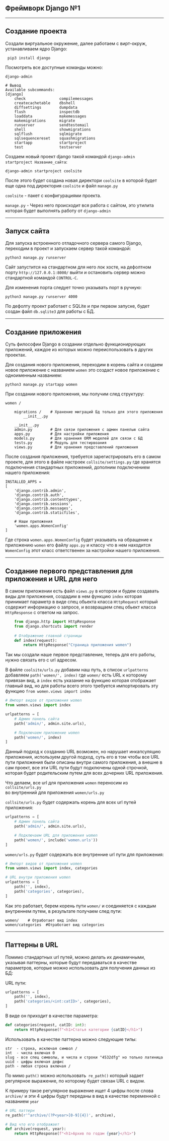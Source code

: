Фреймворк Django №1
---
---
Создание проекта
---
Создали виртуальное окружение, далее работаем с вирт-окруж, 
устанавливаем ядро Django:

     pip3 install django

Посмотреть все доступные команды можно:

    django-admin

    # Вывод
    Available subcommands:
    [django]
        check               compilemessages
        createcachetable    dbshell
        diffsettings        dumpdata
        flush               inspectdb
        loaddata            makemessages
        makemigrations      migrate
        runserver           sendtestemail
        shell               showmigrations
        sqlflush            sqlmigrate
        sqlsequencereset    squashmigrations
        startapp            startproject
        test                testserver

Создаем новый проект django такой командой 
`django-admin startproject Название_сайта`:

    django-admin startproject coolsite

После этого будет создана новая директори `coolsite` в которой будет  
еще одна под директория `coolsite` и файл `manage.py`

`coolsite` - пакет с конфигурациями проекта.

`manage.py` - Через него происходит вся работа с сайтом, это утилита
которая будет выполнять работу от `django-admin`

---
Запуск сайта
---
Для запуска встроенного отладочного сервера самого Django, переходим в 
проект и запускаем сервер такой командой:

    python3 manage.py runserver

Сайт запустится на стандартном для него лок хосте, на дефолтном порту
`http://127.0.0.1:8000/` выйти и остановить сервер можно стандартной командой
`CONTROL-C`.

Для изменения порта следует точно указывать порт в ручную:

    python3 manage.py runserver 4000

По дефолту проект работает с SQLite и при первом запуске, будет создан
файл `db.sqlite3` для работы с БД.

---
Создание приложения
---
Суть философии Django в создании отдельно функционирующих приложений,
каждое из которых можно переиспользовать в других проектах.

Для создания нового приложения, переходим в корень сайта и создаем 
новое приложение с названием `women` это создаст новое приложение с 
одноименным названием:

    python3 manage.py startapp women

При создании нового приложения, мы получим след структуру:

    women /

        migrations /    # Хранение миграций Бд только для этого приложения
            __init__.py

        __init__.py
        admin.py        # Для связи приложения с админ панелью сайта
        apps.py         # Для настройки приложения
        models.py       # Для хранения ORM моделей для связи с БД
        tests.py        # Модуль для тестирвоания
        views.py        # Для хранения представлений приложения

После создания приложения, требуется зарегистрировать его в самом проекте,
для этого в файле настроек `collsite/settings.py` где хранятся подключения
стандартных приложений, дополним подключением нашего приложения:

    INSTALLED_APPS = 
    [
        'django.contrib.admin',
        'django.contrib.auth',
        'django.contrib.contenttypes',
        'django.contrib.sessions',
        'django.contrib.messages',
        'django.contrib.staticfiles',
    
        # Наши приложения
        'women.apps.WomenConfig'
    ]

Где строка `women.apps.WomenConfig` будет указывать на обращение к 
приложению `women` его файлу `apps.py` и классу что в нем находится 
`WomenConfig` этот класс ответственен за настройки нашего приложения.

---
Создание первого представления для приложения и URL для него 
---
В самом приложении есть файл `views.py` в котором и будем создавать 
виды для приложения, создадим в нем функцию `index` которая принимает
параметр в виде спец обьекта класса `HttpRequest` который содержит 
информацию о запросе, и возвращаем спец обьект класса `HttpResponse`
с ответом на запрос.

```python
    from django.http import HttpResponse
    from django.shortcuts import render
    
    # Отображение главной страницы
    def index(request):
        return HttpResponse("Страница приложения women")
```
Так мы создали наше первое представление, теперь для его работы, нужно 
связать его с url адресом.

В файле `coolsite/urls.py` добавим наш путь, в список `urlpatterns`
добавляем `path('women/', index)` где `women/` есть URL к которому 
привязан вид, а `index` есть указание на функцию которая отображает 
главный вид, но для работы всего этого требуется импортировать эту 
функцию `from women.views import index`

```python
# Импорт видов от приложения women
from women.views import index

urlpatterns = [
    # Админ панель сайта
    path('admin/', admin.site.urls),

    # Подключаем приложение women
    path('women/', index)
]
```

Данный подход к созданию URL возможен, но нарушает инкапсуляцию приложения,
используем другой подход, суть его в том чтобы все URL пути приложения 
были описаны внутри самого приложения, а внешне в сам проект, все эти
URL пути будут подключены одной строчкой, которая будет родительским
путем для всех дочерних URL приложения. 

Что делаем, все url для приложения `women` переносим из `collsite/urls.py`  
во внутренний для приложения `women/urls.py`

`collsite/urls.py` будет содержать корень для всех url путей приложения:

```python
urlpatterns = [
    # Админ панель сайта
    path('admin/', admin.site.urls),

    # Подключаем URL для приложения women
    path('women/', include('women.urls'))
]
```

`women/urls.py` будет содержать все внутренние url пути для приложения: 

```python
# Импорт видов от приложения women
from women.views import index, categories

# URL внутри приложения women
urlpatterns = [
    path('', index),
    path('categories', categories),
]
```

Как это работает, берем корень пути `women/` и соединяется с каждым
внутреннем путем, в результате получаем след пути:

    women/    # Отработает вид index
    women/categories  #Отработает вид categories
    
---
Паттерны в URL
---
Помимо стандартных url путей, можно делать их динамичными, указывая 
паттерны, которые будут передаваться в качестве параметров, 
которые можно использовать для получения данных из БД:

URL пути:
```python
urlpatterns = [
    path('', index),
    path('categories/<int:catID>', categories),
]
```

В виде он приходит в качестве параметра:
```python
def categories(request, catID: int):
    return HttpResponse(f"<h1>Статья категории {catID}</h1>")
```

Использовать в качестве паттерна можно следующие типы:

    str  - строка, исключая символ /
    int  - числа включая 0
    slug - все спец символы, и числа и строки "4532dfg" но только латиница
    uuid - цифры включая дефис
    path - любая строка включая /

По мимо `path()` можно использовать` re_path()` который задает регулярное 
выражение, по которому будет связан URL с видом.

К примеру такое регулярное выражение ищет 4 цифры после слова `archive/`
и эти 4 цифры будут переданы в вид в качестве переменной с названием `year`

```python
# URL паттерн
re_path(r'^archive/(?P<year>[0-9]{4})', archive),

# Вид что его отображает
def archive(request, year):
    return HttpResponse(f"<h1>Архив по годам {year}</h1>")
```




